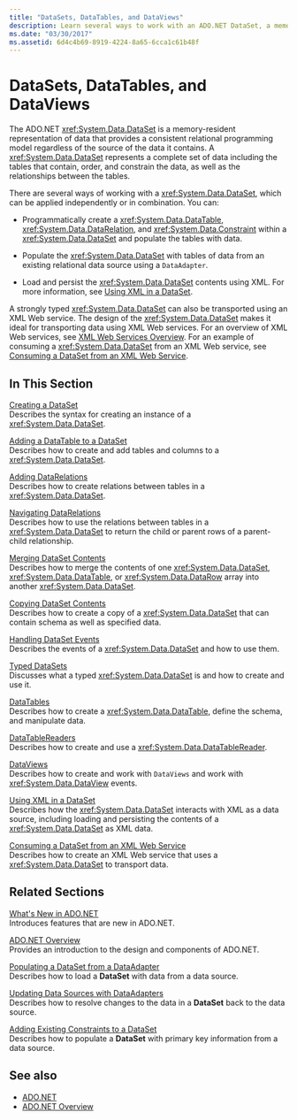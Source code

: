 ```yaml
---
title: "DataSets, DataTables, and DataViews"
description: Learn several ways to work with an ADO.NET DataSet, a memory-resident representation of data that provides a consistent relational programming model.
ms.date: "03/30/2017"
ms.assetid: 6d4c4b69-8919-4224-8a65-6cca1c61b48f
---
```

# DataSets, DataTables, and DataViews
The ADO.NET <xref:System.Data.DataSet> is a memory-resident representation of data that provides a consistent relational programming model regardless of the source of the data it contains. A <xref:System.Data.DataSet> represents a complete set of data including the tables that contain, order, and constrain the data, as well as the relationships between the tables.  
  
 There are several ways of working with a <xref:System.Data.DataSet>, which can be applied independently or in combination. You can:  
  
- Programmatically create a <xref:System.Data.DataTable>, <xref:System.Data.DataRelation>, and <xref:System.Data.Constraint> within a <xref:System.Data.DataSet> and populate the tables with data.  
  
- Populate the <xref:System.Data.DataSet> with tables of data from an existing relational data source using a `DataAdapter`.  
  
- Load and persist the <xref:System.Data.DataSet> contents using XML. For more information, see [Using XML in a DataSet](using-xml-in-a-dataset.md).  
  
 A strongly typed <xref:System.Data.DataSet> can also be transported using an XML Web service. The design of the <xref:System.Data.DataSet> makes it ideal for transporting data using XML Web services. For an overview of XML Web services, see [XML Web Services Overview](https://docs.microsoft.com/previous-versions/dotnet/netframework-4.0/w9fdtx28(v=vs.100)). For an example of consuming a <xref:System.Data.DataSet> from an XML Web service, see [Consuming a DataSet from an XML Web Service](consuming-a-dataset-from-an-xml-web-service.md).  
  
## In This Section  
 [Creating a DataSet](creating-a-dataset.md)  
 Describes the syntax for creating an instance of a <xref:System.Data.DataSet>.  
  
 [Adding a DataTable to a DataSet](adding-a-datatable-to-a-dataset.md)  
 Describes how to create and add tables and columns to a <xref:System.Data.DataSet>.  
  
 [Adding DataRelations](adding-datarelations.md)  
 Describes how to create relations between tables in a <xref:System.Data.DataSet>.  
  
 [Navigating DataRelations](navigating-datarelations.md)  
 Describes how to use the relations between tables in a <xref:System.Data.DataSet> to return the child or parent rows of a parent-child relationship.  
  
 [Merging DataSet Contents](merging-dataset-contents.md)  
 Describes how to merge the contents of one <xref:System.Data.DataSet>, <xref:System.Data.DataTable>, or <xref:System.Data.DataRow> array into another <xref:System.Data.DataSet>.  
  
 [Copying DataSet Contents](copying-dataset-contents.md)  
 Describes how to create a copy of a <xref:System.Data.DataSet> that can contain schema as well as specified data.  
  
 [Handling DataSet Events](handling-dataset-events.md)  
 Describes the events of a <xref:System.Data.DataSet> and how to use them.  
  
 [Typed DataSets](typed-datasets.md)  
 Discusses what a typed <xref:System.Data.DataSet> is and how to create and use it.  
  
 [DataTables](datatables.md)  
 Describes how to create a <xref:System.Data.DataTable>, define the schema, and manipulate data.  
  
 [DataTableReaders](datatablereaders.md)  
 Describes how to create and use a <xref:System.Data.DataTableReader>.  
  
 [DataViews](dataviews.md)  
 Describes how to create and work with `DataViews` and work with <xref:System.Data.DataView> events.  
  
 [Using XML in a DataSet](using-xml-in-a-dataset.md)  
 Describes how the <xref:System.Data.DataSet> interacts with XML as a data source, including loading and persisting the contents of a <xref:System.Data.DataSet> as XML data.  
  
 [Consuming a DataSet from an XML Web Service](consuming-a-dataset-from-an-xml-web-service.md)  
 Describes how to create an XML Web service that uses a <xref:System.Data.DataSet> to transport data.  
  
## Related Sections  
 [What's New in ADO.NET](../whats-new.md)  
 Introduces features that are new in ADO.NET.  
  
 [ADO.NET Overview](../ado-net-overview.md)  
 Provides an introduction to the design and components of ADO.NET.  
  
 [Populating a DataSet from a DataAdapter](../populating-a-dataset-from-a-dataadapter.md)  
 Describes how to load a **DataSet** with data from a data source.  
  
 [Updating Data Sources with DataAdapters](../updating-data-sources-with-dataadapters.md)  
 Describes how to resolve changes to the data in a **DataSet** back to the data source.  
  
 [Adding Existing Constraints to a DataSet](../adding-existing-constraints-to-a-dataset.md)  
 Describes how to populate a **DataSet** with primary key information from a data source.  
  
## See also

- [ADO.NET](../index.md)
- [ADO.NET Overview](../ado-net-overview.md)
